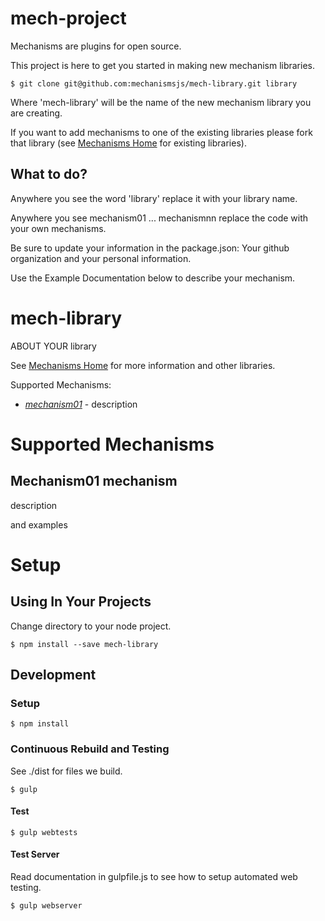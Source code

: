 # mech-project

Mechanisms are plugins for open source.

This project is here to get you started in making new mechanism libraries.

    $ git clone git@github.com:mechanismsjs/mech-library.git library

Where 'mech-library' will be the name of the new mechanism library you are creating.

If you want to add mechanisms to one of the existing libraries please fork that library (see [Mechanisms Home][mech-home-link] for existing libraries).

## What to do?

Anywhere you see the word 'library' replace it with your library name.

Anywhere you see mechanism01 ... mechanismnn replace the code with your own mechanisms.

Be sure to update your information in the package.json: Your github organization and your personal information.

Use the Example Documentation below to describe your mechanism.

[mech-home-link]: https://github.com/mechanisms/mech "Home repository for mechanisms"

# mech-library

ABOUT YOUR library

See [Mechanisms Home][mech-home-link] for more information and other libraries.

Supported Mechanisms:

* *[mechanism01](#mechanism01-mechanism)* - description

# Supported Mechanisms

## <a name="mechanism01-mechanism"></a> Mechanism01 mechanism

description

and examples

# Setup

## Using In Your Projects

Change directory to your node project.

    $ npm install --save mech-library

## Development

### Setup

    $ npm install
    
### Continuous Rebuild and Testing

See ./dist for files we build.

    $ gulp

#### Test

    $ gulp webtests

#### Test Server

Read documentation in gulpfile.js to see how to setup automated web testing.

    $ gulp webserver
